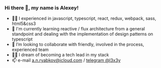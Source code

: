 ### Hi there 👋, my name is Alexey!

- 👨‍💻 I experienced in javascript, typescript, react, redux, webpack, sass, html5&css3
- 🔭 I'm currently learning reactive / flux architecture from a general standpoint and dealing with the implementation of design patterns on typescript
- 🦾 I’m looking to collaborate with friendly, involved in the process, experienced team
- 👨‍🔧 I dream of becoming a tech lead in my stack
- 📫 e-mail [a.n.ryabkov@icloud.com](mailto://a.n.ryabkov@icloud.com) / [telegram @l3x3y](https://t.me/l3x3y)
